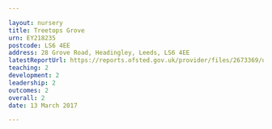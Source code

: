 ```yaml
---

layout: nursery
title: Treetops Grove
urn: EY218235
postcode: LS6 4EE
address: 28 Grove Road, Headingley, Leeds, LS6 4EE
latestReportUrl: https://reports.ofsted.gov.uk/provider/files/2673369/urn/EY218235.pdf
teaching: 2
development: 2
leadership: 2
outcomes: 2
overall: 2
date: 13 March 2017

---
```

